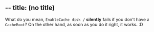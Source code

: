 --
title: (no title)
--
<p>What do you mean, <code>EnableCache disk /</code> <strong>silently</strong> fails if you don't have a <code>CacheRoot</code>? On the other hand, as soon as you do it right, it works. :D</p>